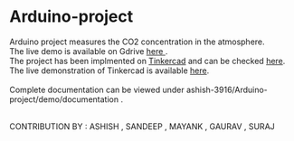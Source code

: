 # Arduino-project
<p>
 Arduino project measures the CO2 concentration in the atmosphere.<br>
The live demo is available on  Gdrive <a href="https://drive.google.com/file/d/1CLU2Dv1OqgSxz9hf8o34FG-miWdZaEpo/view">here </a> .<br>
The project has been implmented on <a href="https://www.tinkercad.com/dashboard?type=circuits&collection=designs">Tinkercad</a> and can be checked <a href="https://www.tinkercad.com/things/c5qt1CwyIoA">here</a>.<br>
The live demonstration of Tinkercad is available  <a href="https://drive.google.com/file/d/142EQS4xu3rDvMHQ3KwjbZVtvGprCWU-K/view?usp=drivesdk">here</a>.<br><br>
Complete documentation can be viewed under ashish-3916/Arduino-project/demo/documentation .<br><br>

CONTRIBUTION BY : ASHISH , SANDEEP , MAYANK , GAURAV , SURAJ <br>
</p>
